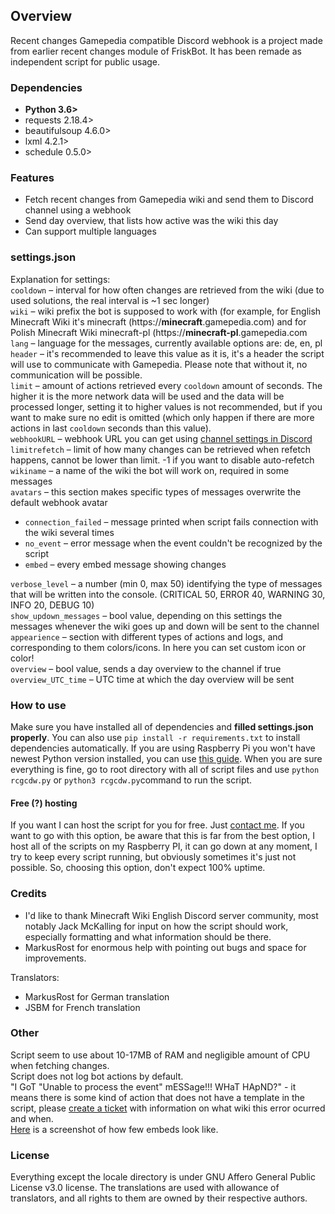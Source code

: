 ## Overview ##
Recent changes Gamepedia compatible Discord webhook is a project made from earlier recent changes module of FriskBot. It has been remade as independent script for public usage. 

### Dependencies ###
* **Python 3.6>**
* requests 2.18.4>
* beautifulsoup 4.6.0>
* lxml 4.2.1>
* schedule 0.5.0>

### Features ###
* Fetch recent changes from Gamepedia wiki and send them to Discord channel using a webhook
* Send day overview, that lists how active was the wiki this day
* Can support multiple languages

### settings.json ###
Explanation for settings:    
`cooldown` – interval for how often changes are retrieved from the wiki (due to used solutions, the real interval is ~1 sec longer)    
`wiki` – wiki prefix the bot is supposed to work with (for example, for English Minecraft Wiki it's minecraft (https://**minecraft**.gamepedia.com) and for Polish Minecraft Wiki minecraft-pl (https://**minecraft-pl**.gamepedia.com    
`lang` – language for the messages, currently available options are: de, en, pl    
`header` – it's recommended to leave this value as it is, it's a header the script will use to communicate with Gamepedia. Please note that without it, no communication will be possible.    
`limit` – amount of actions retrieved every `cooldown` amount of seconds. The higher it is the more network data will be used and the data will be processed longer, setting it to higher values is not recommended, but if you want to make sure no edit is omitted (which only happen if there are more actions in last `cooldown` seconds than this value).    
`webhookURL` – webhook URL you can get using [channel settings in Discord](https://support.discordapp.com/hc/en-us/articles/228383668-Intro-to-Webhooks)     
`limitrefetch` – limit of how many changes can be retrieved when refetch happens, cannot be lower than limit. -1 if you want to disable auto-refetch    
`wikiname` – a name of the wiki the bot will work on, required in some messages    
`avatars` – this section makes specific types of messages overwrite the default webhook avatar    
* `connection_failed` – message printed when script fails connection with the wiki several times    
* `no_event` – error message when the event couldn't be recognized by the script    
* `embed` – every embed message showing changes

`verbose_level` – a number (min 0, max 50) identifying the type of messages that will be written into the console. (CRITICAL 50, ERROR 40, WARNING 30, INFO 20, DEBUG 10)    
`show_updown_messages` – bool value, depending on this settings the messages whenever the wiki goes up and down will be sent to the channel    
`appearience` – section with different types of actions and logs, and corresponding to them colors/icons. In here you can set custom icon or color!    
`overview` – bool value, sends a day overview to the channel if true    
`overview_UTC_time` – UTC time at which the day overview will be sent    

### How to use ###
Make sure you have installed all of dependencies and **filled settings.json properly**. You can also use `pip install -r requirements.txt` to install dependencies automatically. If you are using Raspberry Pi you won't have newest Python version installed, you can use [this guide](https://gist.github.com/dschep/24aa61672a2092246eaca2824400d37f).
When you are sure everything is fine, go to root directory with all of script files and use `python rcgcdw.py` or `python3 rcgcdw.py`command to run the script. 

#### Free (?) hosting ####
If you want I can host the script for you for free. Just [contact me](https://minecraft.gamepedia.com/User:Frisk#Contact). If you want to go with this option, be aware that this is far from the best option, I host all of the scripts on my Raspberry PI, it can go down at any moment, I try to keep every script running, but obviously sometimes it's just not possible. So, choosing this option, don't expect 100% uptime.

### Credits ###
* I'd like to thank Minecraft Wiki English Discord server community, most notably Jack McKalling for input on how the script should work, especially formatting and what information should be there.
* MarkusRost for enormous help with pointing out bugs and space for improvements. 

Translators: 
* MarkusRost for German translation
* JSBM for French translation

### Other ###
Script seem to use about 10-17MB of RAM and negligible amount of CPU when fetching changes.    
Script does not log bot actions by default.    
"I GoT "Unable to process the event" mESSage!!! WHaT HApND?" - it means there is some kind of action that does not have a template in the script, please [create a ticket](https://gitlab.com/piotrex43/RcGcDw/issues/new?issue%5Bassignee_id%5D=&issue%5Bmilestone_id%5D=) with information on what wiki this error ocurred and when.    
[Here](https://framapic.org/rVFQD0NQVcok/Ue1SVHHM0e4V.png) is a screenshot of how few embeds look like.

### License ###
Everything except the locale directory is under GNU Affero General Public License v3.0 license. The translations are used with allowance of translators, and all rights to them are owned by their respective authors.
